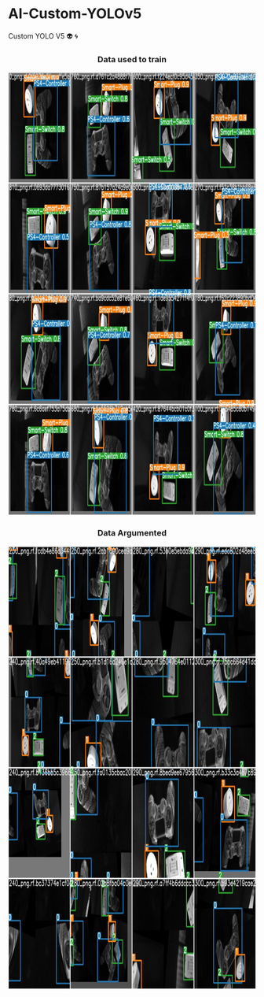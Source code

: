 # AI-Custom-YOLOv5
Custom YOLO V5 :alien: :cyclone:



<div class="row" align="center">
  <h3 >Data used to train</h3>
  <img src="./docs/train.jpg" width="900" height="900" />
</div>


<div class="row" align="center">
  <h3 >Data Argumented</h3>
  <img src="./docs/argumentation.jpg" width="900" height="900" />
</div>

